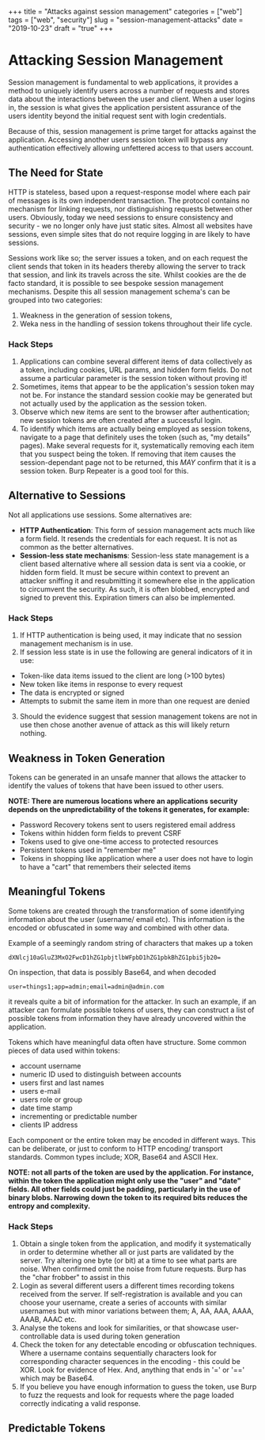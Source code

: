 +++
title = "Attacks against session management"
categories = ["web"]
tags = ["web", "security"]
slug = "session-management-attacks"
date = "2019-10-23"
draft = "true"
+++

# Attacking Session Management

Session management is fundamental to web applications, it provides a method to uniquely identify users across a number of requests and stores data about the interactions between the user and client. When a user logins in, the session is what gives the application persistent assurance of the users identity beyond the initial request sent with login credentials.

Because of this, session management is prime target for attacks against the application. Accessing another users session token will bypass any authentication effectively allowing unfettered access to that users account.

## The Need for State

HTTP is stateless, based upon a request-response model where each pair of messages is its own independent transaction. The protocol contains no mechanism for linking requests, nor distinguishing requests between other users.
Obviously, today we need sessions to ensure consistency and security - we no longer only have just static sites.
Almost all websites have sessions, even simple sites that do not require logging in are likely to have sessions.

Sessions work like so; the server issues a token, and on each request the client sends that token in its headers thereby allowing the server to track that session, and link its travels across the site.
Whilst cookies are the de facto standard, it is possible to see bespoke session management mechanisms. Despite this all session management schema's can be grouped into two categories:

1. Weakness in the generation of session tokens,
2. Weka ness in the handling of session tokens throughout their life cycle.

### Hack Steps

1. Applications can combine several different items of data collectively as a token, including cookies, URL params, and hidden form fields. Do not assume a particular parameter is the session token without proving it!
2. Sometimes, items that appear to be the application's session token may not be. For instance the standard session cookie may be generated but not actually used by the application as the session token.
3. Observe which new items are sent to the browser after authentication; new session tokens are often created after a successful login.
4. To identify which items are actually being employed as session tokens, navigate to a page that definitely uses the token (such as, "my details" pages). Make several requests for it, systematically removing each item that you suspect being the token. If removing that item causes the session-dependant page not to be returned, this *MAY* confirm that it is a session token. Burp Repeater is a good tool for this.

## Alternative to Sessions

Not all applications use sessions. Some alternatives are:

- **HTTP Authentication**: This form of session management acts much like a form field. It resends the credentials for each request. It is not as common as the better alternatives.
- **Session-less state mechanisms**: Session-less state management is a client based alternative where all session data is sent via a cookie, or hidden form field. It must be secure within context to prevent an attacker sniffing it and resubmitting it somewhere else in the application to circumvent the security. As such, it is often blobbed, encrypted and signed to prevent this. Expiration timers can also be implemented.

### Hack Steps

1. If HTTP authentication is being used, it may indicate that no session management mechanism is in use.
2. If session less state is in use the following are general indicators of it in use:
  - Token-like data items issued to the client are long (>100 bytes)
  - New token like items in response to every request
  - The data is encrypted or signed
  - Attempts to submit the same item in more than one request are denied
3. Should the evidence suggest that session management tokens are not in use then chose another avenue of attack as this will likely return nothing.


## Weakness in Token Generation

Tokens can be generated in an unsafe manner that allows the attacker to identify the values of tokens that have been issued to other users.

**NOTE: There are numerous locations where an applications security depends on the unpredictability of the tokens it generates, for example:**
- Password Recovery tokens sent to users registered email address
- Tokens within hidden form fields to prevent CSRF
- Tokens used to give one-time access to protected resources
- Persistent tokens used in "remember me"
- Tokens in shopping like application where a user does not have to login to have a "cart" that remembers their selected items

## Meaningful Tokens

Some tokens are created through the transformation of some identifying information about the user (username/ email etc). This information is the encoded or obfuscated in some way and combined with other data.

Example of a seemingly random string of characters that makes up a token

`dXNlcj10aGluZ3MxO2FwcD1hZG1pbjtlbWFpbD1hZG1pbkBhZG1pbi5jb20=`

On inspection, that data is possibly Base64, and when decoded

`user=things1;app=admin;email=admin@admin.com`

it reveals quite a bit of information for the attacker. In such an example, if an attacker can formulate possible tokens of users, they can construct a list of possible tokens from information they have already uncovered within the application.

Tokens which have meaningful data often have structure. Some common pieces of data used within tokens:
- account username
- numeric ID used to distinguish between accounts
- users first and last names
- users e-mail
- users role or group
- date time stamp
- incrementing or predictable number
- clients IP address

Each component or the entire token may be encoded in different ways. This can be deliberate, or just to conform to HTTP encoding/ transport standards. Common types include; XOR, Base64 and ASCII Hex.

**NOTE: not all parts of the token are used by the application. For instance, within the token the application might only use the "user" and "date" fields. All other fields could just be padding, particularly in the use of binary blobs. Narrowing down the token to its required bits reduces the entropy and complexity.**

### Hack Steps

1. Obtain a single token from the application, and modify it systematically in order to determine whether all or just parts are validated by the server. Try altering one byte (or bit) at a time to see what parts are noise. When confirmed omit the noise from future requests. Burp has the "char frobber" to assist in this
2. Login as several different users a different times recording tokens received from the server. If self-registration is available and you can choose your username, create a series of accounts with similar usernames but with minor variations between them; A, AA, AAA, AAAA, AAAB, AAAC etc.
3. Analyse the tokens and look for similarities, or that showcase user-controllable data is used during token generation
4. Check the token for any detectable encoding or obfuscation techniques. Where a username contains sequentially characters look for corresponding character sequences in the encoding - this could be XOR. Look for evidence of Hex. And, anything that ends in '=' or '==' which may be Base64.
5. If you believe you have enough information to guess the token, use Burp to fuzz the requests and look for requests where the page loaded correctly indicating a valid response.


## Predictable Tokens
